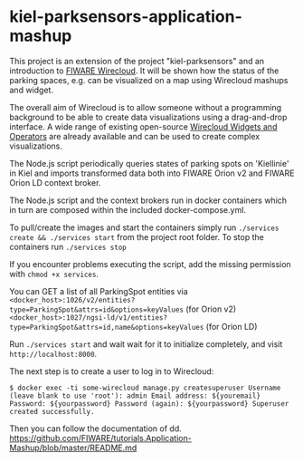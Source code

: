 # kiel-parksensors-application-mashup
This project is an extension of the project "kiel-parksensors" and an introduction to [FIWARE Wirecloud](https://Wirecloud.rtfd.io). 
It will be shown how the status of the parking spaces, e.g. can be visualized on a map using Wirecloud mashups and widget.

The overall aim of Wirecloud is to allow someone without a programming background to be able to create data
visualizations using a drag-and-drop interface. A wide range of existing open-source
[Wirecloud Widgets and Operators](https://wirecloud.readthedocs.io/en/stable/widgets/) are already available and can be
used to create complex visualizations.

The Node.js script periodically queries states of parking spots on 'Kiellinie' in Kiel and imports transformed data both into FIWARE Orion v2 and FIWARE Orion LD context broker.

The Node.js script and the context brokers run in docker containers which in turn are composed within the included docker-compose.yml.

To pull/create the images and start the containers simply run `./services create && ./services start` from the project root folder.
To stop the containers run `./services stop`

If you encounter problems executing the script, add the missing permission with `chmod +x services`.

You can GET a list of all ParkingSpot entities via  
`<docker_host>:1026/v2/entities?type=ParkingSpot&attrs=id&options=keyValues` (for Orion v2)  
`<docker_host>:1027/ngsi-ld/v1/entities?type=ParkingSpot&attrs=id,name&options=keyValues` (for Orion LD)  

Run `./services start` and wait wait for it to initialize completely, and visit `http://localhost:8000`.

The next step is to create a user to log in to Wirecloud:

`$ docker exec -ti some-wirecloud manage.py createsuperuser
 Username (leave blank to use 'root'): admin
 Email address: ${youremail}
 Password: ${yourpassword}
 Password (again): ${yourpassword}
 Superuser created successfully.`

Then you can follow the documentation of dd.
https://github.com/FIWARE/tutorials.Application-Mashup/blob/master/README.md
